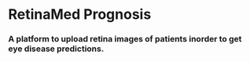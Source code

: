 # RetinaMed Prognosis
### A platform to upload retina images of patients inorder to get eye disease predictions.
